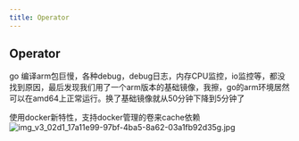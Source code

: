 ```yaml
---
title: Operator
---
```

## Operator
go 编译arm包巨慢，各种debug，debug日志，内存CPU监控，io监控等，都没找到原因，最后发现我们用了一个arm版本的基础镜像，我擦，go的arm环境居然可以在amd64上正常运行。换了基础镜像就从50分钟下降到5分钟了


使用docker新特性，支持docker管理的卷来cache依赖
![img_v3_02d1_17a11e99-97bf-4ba5-8a62-03a1fb92d35g.jpg](https://cdn.nlark.com/yuque/0/2024/jpeg/2421987/1721632911630-64d050de-e4b7-4c54-94a2-864309764914.jpeg#averageHue=%23222221&clientId=u284f70ce-8a26-4&from=paste&height=160&id=u3416a6ff&originHeight=320&originWidth=1038&originalType=binary&ratio=2&rotation=0&showTitle=false&size=100836&status=done&style=none&taskId=u98ab0bef-0feb-4ef6-8203-874adb6279c&title=&width=519)

